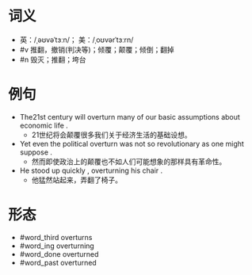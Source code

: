 # 词义
- 英：/ˌəʊvəˈtɜːn/； 美：/ˌoʊvərˈtɜːrn/
- #v 推翻，撤销(判决等)；倾覆；颠覆；倾倒；翻掉
- #n 毁灭；推翻；垮台
# 例句
- The21st century will overturn many of our basic assumptions about economic life .
	- 21世纪将会颠覆很多我们关于经济生活的基础设想。
- Yet even the political overturn was not so revolutionary as one might suppose .
	- 然而即使政治上的颠覆也不如人们可能想象的那样具有革命性。
- He stood up quickly , overturning his chair .
	- 他猛然站起来，弄翻了椅子。
# 形态
- #word_third overturns
- #word_ing overturning
- #word_done overturned
- #word_past overturned

